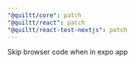 ```yaml
---
"@quiltt/core": patch
"@quiltt/react": patch
"@quiltt/react-test-nextjs": patch
---
```


Skip browser code when in expo app
